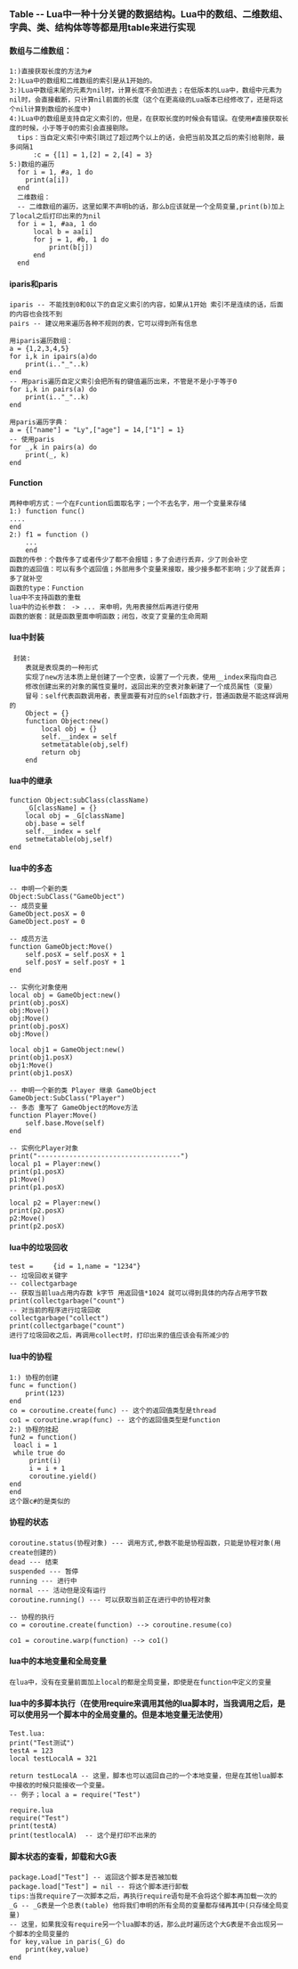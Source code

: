 ### Table -- Lua中一种十分关键的数据结构。Lua中的数组、二维数组、字典、类、结构体等等都是用table来进行实现  
#### 数组与二维数组：  
    1:)直接获取长度的方法为#  
    2:)Lua中的数组和二维数组的索引是从1开始的。  
    3:)Lua中数组末尾的元素为nil时，计算长度不会加进去；在低版本的Lua中，数组中元素为nil时，会直接截断，只计算nil前面的长度（这个在更高级的Lua版本已经修改了，还是将这个nil计算到数组的长度中)  
    4:)Lua中的数组是支持自定义索引的，但是，在获取长度的时候会有错误。在使用#直接获取长度的时候，小于等于0的索引会直接剔除。  
      tips：当自定义索引中索引跳过了超过两个以上的话，会把当前及其之后的索引给剔除，最多间隔1  
          :c = {[1] = 1,[2] = 2,[4] = 3}  
    5:)数组的遍历  
      for i = 1, #a, 1 do  
        print(a[i])  
      end  
      二维数组：  
      -- 二维数组的遍历，这里如果不声明b的话，那么b应该就是一个全局变量,print(b)加上了local之后打印出来的为nil  
      for i = 1, #aa, 1 do
          local b = aa[i]
          for j = 1, #b, 1 do
              print(b[j])
          end
      end  
#### iparis和paris  
    iparis -- 不能找到0和0以下的自定义索引的内容，如果从1开始 索引不是连续的话，后面的内容也会找不到  
    pairs -- 建议用来遍历各种不规则的表，它可以得到所有信息  
      
    用iparis遍历数组：  
    a = {1,2,3,4,5}  
    for i,k in ipairs(a)do  
        print(i.."_"..k)  
    end  
    -- 用paris遍历自定义索引会把所有的键值遍历出来，不管是不是小于等于0  
    for i,k in pairs(a) do  
        print(i.."_"..k)  
    end  

    用paris遍历字典：  
    a = {["name"] = "Ly",["age"] = 14,["1"] = 1}  
    -- 使用paris  
    for _,k in pairs(a) do  
        print(_, k)  
    end  
#### Function  
    两种申明方式：一个在Fcuntion后面取名字；一个不去名字，用一个变量来存储  
    1:) function func()  
    ....  
    end  
    2:) f1 = function ()  
        ...  
        end  
    函数的传参：个数传多了或者传少了都不会报错；多了会进行丢弃，少了则会补空  
    函数的返回值：可以有多个返回值；外部用多个变量来接取，接少接多都不影响；少了就丢弃；多了就补空  
    函数的type：Function  
    lua中不支持函数的重载  
    lua中的边长参数： -> ... 来申明，先用表接然后再进行使用  
    函数的嵌套：就是函数里面申明函数；闭包，改变了变量的生命周期  
#### lua中封装  
     封装:
        表就是表现类的一种形式  
        实现了new方法本质上是创建了一个空表，设置了一个元表，使用__index来指向自己  
        修改创建出来的对象的属性变量时，返回出来的空表对象新建了一个成员属性（变量）  
        冒号：self代表函数调用者，表里面要有对应的self函数才行，普通函数是不能这样调用的  
        Object = {}  
        function Object:new()  
            local obj = {}  
            self.__index = self  
            setmetatable(obj,self)  
            return obj  
        end  
#### lua中的继承  
    function Object:subClass(className)  
        _G[className] = {}  
        local obj = _G[className]  
        obj.base = self  
        self.__index = self  
        setmetatable(obj,self)  
    end  
#### lua中的多态  
    -- 申明一个新的类  
    Object:SubClass("GameObject")  
    -- 成员变量  
    GameObject.posX = 0  
    GameObject.posY = 0  
      
    -- 成员方法  
    function GameObject:Move()  
        self.posX = self.posX + 1  
        self.posY = self.posY + 1  
    end  
      
    -- 实例化对象使用  
    local obj = GameObject:new()  
    print(obj.posX)  
    obj:Move()  
    obj:Move()  
    print(obj.posX)  
    obj:Move()  
      
    local obj1 = GameObject:new()  
    print(obj1.posX)  
    obj1:Move()  
    print(obj1.posX)  
      
    -- 申明一个新的类 Player 继承 GameObject  
    GameObject:SubClass("Player")  
    -- 多态 重写了 GameObject的Move方法  
    function Player:Move()  
        self.base.Move(self)  
    end  
      
    -- 实例化Player对象  
    print("------------------------------------")  
    local p1 = Player:new()  
    print(p1.posX)  
    p1:Move()  
    print(p1.posX)  
      
    local p2 = Player:new()  
    print(p2.posX)  
    p2:Move()  
    print(p2.posX)  
#### lua中的垃圾回收  
    test =     {id = 1,name = "1234"}  
    -- 垃圾回收关键字  
    -- collectgarbage  
    -- 获取当前lua占用内存数 k字节 用返回值*1024 就可以得到具体的内存占用字节数  
    print(collectgarbage("count")  
    -- 对当前的程序进行垃圾回收  
    collectgarbage("collect")  
    print(collectgarbage("count")  
    进行了垃圾回收之后，再调用collect时，打印出来的值应该会有所减少的  
#### lua中的协程  
    1:) 协程的创建  
    func = function()  
        print(123)  
    end  
    co = coroutine.create(func) -- 这个的返回值类型是thread  
    co1 = coroutine.wrap(func) -- 这个的返回值类型是function  
    2:) 协程的挂起  
    fun2 = function()  
     loacl i = 1  
     while true do  
         print(i)  
         i = i + 1  
         coroutine.yield()  
    end  
    end  
    这个跟c#的是类似的  
#### 协程的状态  
    coroutine.status(协程对象) --- 调用方式,参数不能是协程函数，只能是协程对象(用create创建的)  
    dead --- 结束  
    suspended --- 暂停  
    running --- 进行中  
    normal --- 活动但是没有运行  
    coroutine.running() --- 可以获取当前正在进行中的协程对象  
  
    -- 协程的执行  
    co = coroutine.create(function) --> coroutine.resume(co)  
  
    co1 = coroutine.warp(function) --> co1()  
#### lua中的本地变量和全局变量  
    在lua中，没有在变量前面加上local的都是全局变量，即使是在function中定义的变量
#### lua中的多脚本执行（在使用require来调用其他的lua脚本时，当我调用之后，是可以使用另一个脚本中的全局变量的。但是本地变量无法使用）  
    Test.lua:  
    print("Test测试")  
    testA = 123  
    local testLocalA = 321  
      
    return testLocalA -- 这里，脚本也可以返回自己的一个本地变量，但是在其他lua脚本中接收的时候只能接收一个变量。  
    -- 例子；local a = require("Test")  

    require.lua  
    require("Test")  
    print(testA)  
    print(testlocalA)  -- 这个是打印不出来的  
#### 脚本状态的查看，卸载和大G表  
    package.Load["Test"] -- 返回这个脚本是否被加载  
    package.load["Test"] = nil -- 将这个脚本进行卸载  
    tips:当我require了一次脚本之后，再执行require语句是不会将这个脚本再加载一次的  
    _G -- _G表是一个总表(table) 他将我们申明的所有全局的变量都存储再其中(只存储全局变量)  
    -- 这里，如果我没有require另一个lua脚本的话，那么此时遍历这个大G表是不会出现另一个脚本的全局变量的  
    for key,value in paris(_G) do  
        print(key,value)  
    end  
    
    
      
      
